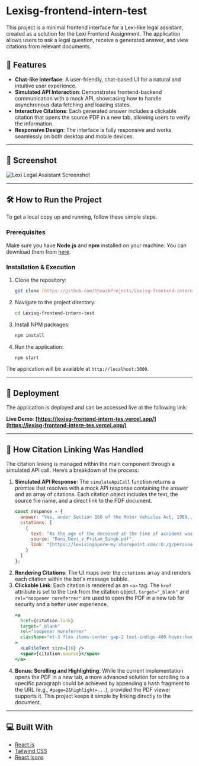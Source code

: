 # Lexisg-frontend-intern-test

This project is a minimal frontend interface for a Lexi-like legal assistant, created as a solution for the Lexi Frontend Assignment. The application allows users to ask a legal question, receive a generated answer, and view citations from relevant documents.

## 🚀 Features

-   **Chat-like Interface**: A user-friendly, chat-based UI for a natural and intuitive user experience.
-   **Simulated API Interaction**: Demonstrates frontend-backend communication with a mock API, showcasing how to handle asynchronous data fetching and loading states.
-   **Interactive Citations**: Each generated answer includes a clickable citation that opens the source PDF in a new tab, allowing users to verify the information.
-   **Responsive Design**: The interface is fully responsive and works seamlessly on both desktop and mobile devices.

---

## 📸 Screenshot

![Lexi Legal Assistant Screenshot](https://github.com/user-attachments/assets/377a0ba1-16d1-4e78-95bd-76c245ab660c)

---

## 🛠️ How to Run the Project

To get a local copy up and running, follow these simple steps.

### Prerequisites

Make sure you have **Node.js** and **npm** installed on your machine. You can download them from [here](https://nodejs.org/).

### Installation & Execution

1.  Clone the repository:
    ```sh
    git clone [https://github.com/ShoaibProjects/Lexisg-frontend-intern-tes](https://github.com/ShoaibProjects/Lexisg-frontend-intern-tes)
    ```
2.  Navigate to the project directory:
    ```sh
    cd Lexisg-frontend-intern-test
    ```
3.  Install NPM packages:
    ```sh
    npm install
    ```
4.  Run the application:
    ```sh
    npm start
    ```

The application will be available at `http://localhost:3000`.

---

## 🚀 Deployment

The application is deployed and can be accessed live at the following link:

**Live Demo**: **[https://lexisg-frontend-intern-tes.vercel.app/](https://lexisg-frontend-intern-tes.vercel.app/)**

---

## 📂 How Citation Linking Was Handled

The citation linking is managed within the main component through a simulated API call. Here’s a breakdown of the process:

1.  **Simulated API Response**: The `simulateApiCall` function returns a promise that resolves with a mock API response containing the answer and an array of citations. Each citation object includes the text, the source file name, and a direct link to the PDF document.
    ```javascript
    const response = {
      answer: "Yes, under Section 166 of the Motor Vehicles Act, 1988...",
      citations: [
        {
          text: "As the age of the deceased at the time of accident was held to be about 54–55 years...",
          source: "Dani_Devi_v_Pritam_Singh.pdf",
          link: "[https://lexisingapore-my.sharepoint.com/:b:/g/personal/harshit_lexi_sg/EdOegeiR_gdBvQxdyW4xE6oBCDgj5E4Bo5wjvhPHpqgIuQ?e=TEu4vz](https://lexisingapore-my.sharepoint.com/:b:/g/personal/harshit_lexi_sg/EdOegeiR_gdBvQxdyW4xE6oBCDgj5E4Bo5wjvhPHpqgIuQ?e=TEu4vz)"
        }
      ]
    };
    ```
2.  **Rendering Citations**: The UI maps over the `citations` array and renders each citation within the bot's message bubble.
3.  **Clickable Link**: Each citation is rendered as an `<a>` tag. The `href` attribute is set to the `link` from the citation object. `target="_blank"` and `rel="noopener noreferrer"` are used to open the PDF in a new tab for security and a better user experience.
    ```jsx
    <a
      href={citation.link}
      target="_blank"
      rel="noopener noreferrer"
      className="mt-3 flex items-center gap-2 text-indigo-400 hover:text-indigo-300 text-sm font-medium transition-colors"
    >
      <LuFileText size={16} />
      <span>{citation.source}</span>
    </a>
    ```
4.  **Bonus: Scrolling and Highlighting**: While the current implementation opens the PDF in a new tab, a more advanced solution for scrolling to a specific paragraph could be achieved by appending a hash fragment to the URL (e.g., `#page=2&highlight=...`), provided the PDF viewer supports it. This project keeps it simple by linking directly to the document.

---

## 💻 Built With

-   [React.js](https://reactjs.org/)
-   [Tailwind CSS](https://tailwindcss.com/)
-   [React Icons](https://react-icons.github.io/react-icons/)
